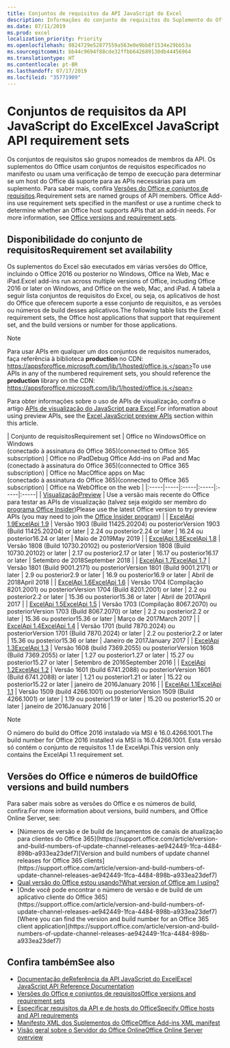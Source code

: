 ```yaml
---
title: Conjuntos de requisitos da API JavaScript do Excel
description: Informações do conjunto de requisitos do Suplemento do Office para Builds do Excel
ms.date: 07/11/2019
ms.prod: excel
localization_priority: Priority
ms.openlocfilehash: 0824729e52877559a563e0e9bb8f1534e29bb53a
ms.sourcegitcommit: bb44c9694f88cde32ffbb642689130db44456964
ms.translationtype: HT
ms.contentlocale: pt-BR
ms.lasthandoff: 07/17/2019
ms.locfileid: "35771909"
---
```

# <a name="excel-javascript-api-requirement-sets"></a><span data-ttu-id="10e04-103">Conjuntos de requisitos da API JavaScript do Excel</span><span class="sxs-lookup"><span data-stu-id="10e04-103">Excel JavaScript API requirement sets</span></span>

<span data-ttu-id="10e04-p101">Os conjuntos de requisitos são grupos nomeados de membros da API. Os suplementos do Office usam conjuntos de requisitos especificados no manifesto ou usam uma verificação de tempo de execução para determinar se um host do Office dá suporte para as APIs necessárias para um suplemento. Para saber mais, confira [Versões do Office e conjuntos de requisitos](/office/dev/add-ins/develop/office-versions-and-requirement-sets).</span><span class="sxs-lookup"><span data-stu-id="10e04-p101">Requirement sets are named groups of API members. Office Add-ins use requirement sets specified in the manifest or use a runtime check to determine whether an Office host supports APIs that an add-in needs. For more information, see [Office versions and requirement sets](/office/dev/add-ins/develop/office-versions-and-requirement-sets).</span></span>

## <a name="requirement-set-availability"></a><span data-ttu-id="10e04-107">Disponibilidade do conjunto de requisitos</span><span class="sxs-lookup"><span data-stu-id="10e04-107">Requirement set availability</span></span>

<span data-ttu-id="10e04-108">Os suplementos do Excel são executados em várias versões do Office, incluindo o Office 2016 ou posterior no Windows, Office na Web, Mac e iPad.</span><span class="sxs-lookup"><span data-stu-id="10e04-108">Excel add-ins run across multiple versions of Office, including Office 2016 or later on Windows, and Office on the web, Mac, and iPad.</span></span> <span data-ttu-id="10e04-109">A tabela a seguir lista conjuntos de requisitos do Excel, ou seja, os aplicativos de host do Office que oferecem suporte a esse conjunto de requisitos, e as versões ou números de build desses aplicativos.</span><span class="sxs-lookup"><span data-stu-id="10e04-109">The following table lists the Excel requirement sets, the Office host applications that support that requirement set, and the build versions or number for those applications.</span></span>

> [!NOTE]
> <span data-ttu-id="10e04-110">Para usar APIs em qualquer um dos conjuntos de requisitos numerados, faça referência à biblioteca **production** no CDN: https://appsforoffice.microsoft.com/lib/1/hosted/office.js.</span><span class="sxs-lookup"><span data-stu-id="10e04-110">To use APIs in any of the numbered requirement sets, you should reference the **production** library on the CDN: https://appsforoffice.microsoft.com/lib/1/hosted/office.js.</span></span>
>
> <span data-ttu-id="10e04-111">Para obter informações sobre o uso de APIs de visualização, confira o artigo [APIs de visualização do JavaScript para Excel](./excel-preview-apis.md).</span><span class="sxs-lookup"><span data-stu-id="10e04-111">For information about using preview APIs, see the [Excel JavaScript preview APIs](./excel-preview-apis.md) section within this article.</span></span>

|  <span data-ttu-id="10e04-112">Conjunto de requisitos</span><span class="sxs-lookup"><span data-stu-id="10e04-112">Requirement set</span></span>  |  <span data-ttu-id="10e04-113">Office no Windows</span><span class="sxs-lookup"><span data-stu-id="10e04-113">Office on Windows</span></span><br><span data-ttu-id="10e04-114">(conectado à assinatura do Office 365)</span><span class="sxs-lookup"><span data-stu-id="10e04-114">(connected to Office 365 subscription)</span></span>  |  <span data-ttu-id="10e04-115">Office no iPad</span><span class="sxs-lookup"><span data-stu-id="10e04-115">Debug Office Add-ins on iPad and Mac</span></span><br><span data-ttu-id="10e04-116">(conectado à assinatura do Office 365)</span><span class="sxs-lookup"><span data-stu-id="10e04-116">(connected to Office 365 subscription)</span></span>  |  <span data-ttu-id="10e04-117">Office no Mac</span><span class="sxs-lookup"><span data-stu-id="10e04-117">Office apps on Mac</span></span><br><span data-ttu-id="10e04-118">(conectado à assinatura do Office 365)</span><span class="sxs-lookup"><span data-stu-id="10e04-118">(connected to Office 365 subscription)</span></span>  | <span data-ttu-id="10e04-119">Office na Web</span><span class="sxs-lookup"><span data-stu-id="10e04-119">Office on the web</span></span> |
|:-----|-----|:-----|:-----|:-----|:-----|
| [<span data-ttu-id="10e04-120">Visualização</span><span class="sxs-lookup"><span data-stu-id="10e04-120">Preview</span></span>](./excel-preview-apis.md)  | <span data-ttu-id="10e04-121">Use a versão mais recente do Office para testar as APIs de visualização (talvez seja exigido ser membro do [programa Office Insider](https://products.office.com/office-insider))</span><span class="sxs-lookup"><span data-stu-id="10e04-121">Please use the latest Office version to try preview APIs (you may need to join the [Office Insider program](https://products.office.com/office-insider))</span></span> |
| [<span data-ttu-id="10e04-122">ExcelApi 1.9</span><span class="sxs-lookup"><span data-stu-id="10e04-122">ExcelApi 1.9</span></span>](./excel-api-1-9-requirement-set.md)  | <span data-ttu-id="10e04-123">Versão 1903 (Build 11425.20204) ou posterior</span><span class="sxs-lookup"><span data-stu-id="10e04-123">Version 1903 (Build 11425.20204) or later</span></span> | <span data-ttu-id="10e04-124">2.24 ou posterior</span><span class="sxs-lookup"><span data-stu-id="10e04-124">2.24 or later</span></span> | <span data-ttu-id="10e04-125">16.24 ou posterior</span><span class="sxs-lookup"><span data-stu-id="10e04-125">16.24 or later</span></span> | <span data-ttu-id="10e04-126">Maio de 2019</span><span class="sxs-lookup"><span data-stu-id="10e04-126">May 2019</span></span> |
| [<span data-ttu-id="10e04-127">ExcelApi 1.8</span><span class="sxs-lookup"><span data-stu-id="10e04-127">ExcelApi 1.8</span></span>](./excel-api-1-8-requirement-set.md)  | <span data-ttu-id="10e04-128">Versão 1808 (Build 10730.20102) ou posterior</span><span class="sxs-lookup"><span data-stu-id="10e04-128">Version 1808 (Build 10730.20102) or later</span></span> | <span data-ttu-id="10e04-129">2.17 ou posterior</span><span class="sxs-lookup"><span data-stu-id="10e04-129">2.17 or later</span></span> | <span data-ttu-id="10e04-130">16.17 ou posterior</span><span class="sxs-lookup"><span data-stu-id="10e04-130">16.17 or later</span></span> | <span data-ttu-id="10e04-131">Setembro de 2018</span><span class="sxs-lookup"><span data-stu-id="10e04-131">September 2018</span></span> |
| [<span data-ttu-id="10e04-132">ExcelApi 1.7</span><span class="sxs-lookup"><span data-stu-id="10e04-132">ExcelApi 1.7</span></span>](./excel-api-1-7-requirement-set.md)  | <span data-ttu-id="10e04-133">Versão 1801 (Build 9001.2171) ou posterior</span><span class="sxs-lookup"><span data-stu-id="10e04-133">Version 1801 (Build 9001.2171) or later</span></span>   | <span data-ttu-id="10e04-134">2.9 ou posterior</span><span class="sxs-lookup"><span data-stu-id="10e04-134">2.9 or later</span></span>  | <span data-ttu-id="10e04-135">16.9 ou posterior</span><span class="sxs-lookup"><span data-stu-id="10e04-135">16.9 or later</span></span>  | <span data-ttu-id="10e04-136">Abril de 2018</span><span class="sxs-lookup"><span data-stu-id="10e04-136">April 2018</span></span> |
| [<span data-ttu-id="10e04-137">ExcelApi 1.6</span><span class="sxs-lookup"><span data-stu-id="10e04-137">ExcelApi 1.6</span></span>](./excel-api-1-6-requirement-set.md)  | <span data-ttu-id="10e04-138">Versão 1704 (Compilação 8201.2001) ou posterior</span><span class="sxs-lookup"><span data-stu-id="10e04-138">Version 1704 (Build 8201.2001) or later</span></span>   | <span data-ttu-id="10e04-139">2.2 ou posterior</span><span class="sxs-lookup"><span data-stu-id="10e04-139">2.2 or later</span></span>  | <span data-ttu-id="10e04-140">15.36 ou posterior</span><span class="sxs-lookup"><span data-stu-id="10e04-140">15.36 or later</span></span> | <span data-ttu-id="10e04-141">Abril de 2017</span><span class="sxs-lookup"><span data-stu-id="10e04-141">April 2017</span></span> |
| [<span data-ttu-id="10e04-142">ExcelApi 1.5</span><span class="sxs-lookup"><span data-stu-id="10e04-142">ExcelApi 1.5</span></span>](./excel-api-1-5-requirement-set.md)  | <span data-ttu-id="10e04-143">Versão 1703 (Compilação 8067.2070) ou posterior</span><span class="sxs-lookup"><span data-stu-id="10e04-143">Version 1703 (Build 8067.2070) or later</span></span>   | <span data-ttu-id="10e04-144">2.2 ou posterior</span><span class="sxs-lookup"><span data-stu-id="10e04-144">2.2 or later</span></span>  | <span data-ttu-id="10e04-145">15.36 ou posterior</span><span class="sxs-lookup"><span data-stu-id="10e04-145">15.36 or later</span></span> | <span data-ttu-id="10e04-146">Março de 2017</span><span class="sxs-lookup"><span data-stu-id="10e04-146">March 2017</span></span> |
| [<span data-ttu-id="10e04-147">ExcelApi 1.4</span><span class="sxs-lookup"><span data-stu-id="10e04-147">ExcelApi 1.4</span></span>](./excel-api-1-4-requirement-set.md)  | <span data-ttu-id="10e04-148">Versão 1701 (build 7870.2024) ou posterior</span><span class="sxs-lookup"><span data-stu-id="10e04-148">Version 1701 (Build 7870.2024) or later</span></span>   | <span data-ttu-id="10e04-149">2.2 ou posterior</span><span class="sxs-lookup"><span data-stu-id="10e04-149">2.2 or later</span></span>  | <span data-ttu-id="10e04-150">15.36 ou posterior</span><span class="sxs-lookup"><span data-stu-id="10e04-150">15.36 or later</span></span> | <span data-ttu-id="10e04-151">Janeiro de 2017</span><span class="sxs-lookup"><span data-stu-id="10e04-151">January 2017</span></span> |
| [<span data-ttu-id="10e04-152">ExcelApi 1.3</span><span class="sxs-lookup"><span data-stu-id="10e04-152">ExcelApi 1.3</span></span>](./excel-api-1-3-requirement-set.md)  | <span data-ttu-id="10e04-153">Versão 1608 (build 7369.2055) ou posterior</span><span class="sxs-lookup"><span data-stu-id="10e04-153">Version 1608 (Build 7369.2055) or later</span></span>   | <span data-ttu-id="10e04-154">1.27 ou posterior</span><span class="sxs-lookup"><span data-stu-id="10e04-154">1.27 or later</span></span> | <span data-ttu-id="10e04-155">15.27 ou posterior</span><span class="sxs-lookup"><span data-stu-id="10e04-155">15.27 or later</span></span> | <span data-ttu-id="10e04-156">Setembro de 2016</span><span class="sxs-lookup"><span data-stu-id="10e04-156">September 2016</span></span> |
| [<span data-ttu-id="10e04-157">ExcelApi 1.2</span><span class="sxs-lookup"><span data-stu-id="10e04-157">ExcelApi 1.2</span></span>](./excel-api-1-2-requirement-set.md)  | <span data-ttu-id="10e04-158">Versão 1601 (build 6741.2088) ou posterior</span><span class="sxs-lookup"><span data-stu-id="10e04-158">Version 1601 (Build 6741.2088) or later</span></span>   | <span data-ttu-id="10e04-159">1.21 ou posterior</span><span class="sxs-lookup"><span data-stu-id="10e04-159">1.21 or later</span></span> | <span data-ttu-id="10e04-160">15.22 ou posterior</span><span class="sxs-lookup"><span data-stu-id="10e04-160">15.22 or later</span></span> | <span data-ttu-id="10e04-161">janeiro de 2016</span><span class="sxs-lookup"><span data-stu-id="10e04-161">January 2016</span></span> |
| [<span data-ttu-id="10e04-162">ExcelApi 1.1</span><span class="sxs-lookup"><span data-stu-id="10e04-162">ExcelApi 1.1</span></span>](./excel-api-1-1-requirement-set.md)  | <span data-ttu-id="10e04-163">Versão 1509 (build 4266.1001) ou posterior</span><span class="sxs-lookup"><span data-stu-id="10e04-163">Version 1509 (Build 4266.1001) or later</span></span>   | <span data-ttu-id="10e04-164">1.19 ou posterior</span><span class="sxs-lookup"><span data-stu-id="10e04-164">1.19 or later</span></span> | <span data-ttu-id="10e04-165">15.20 ou posterior</span><span class="sxs-lookup"><span data-stu-id="10e04-165">15.20 or later</span></span> | <span data-ttu-id="10e04-166">janeiro de 2016</span><span class="sxs-lookup"><span data-stu-id="10e04-166">January 2016</span></span> |

> [!NOTE]
> <span data-ttu-id="10e04-167">O número do build do Office 2016 instalado via MSI é 16.0.4266.1001.</span><span class="sxs-lookup"><span data-stu-id="10e04-167">The build number for Office 2016 installed via MSI is 16.0.4266.1001.</span></span> <span data-ttu-id="10e04-168">Esta versão só contém o conjunto de requisitos 1.1 de ExcelApi.</span><span class="sxs-lookup"><span data-stu-id="10e04-168">This version only contains the ExcelApi 1.1 requirement set.</span></span>

## <a name="office-versions-and-build-numbers"></a><span data-ttu-id="10e04-169">Versões do Office e números de build</span><span class="sxs-lookup"><span data-stu-id="10e04-169">Office versions and build numbers</span></span>

<span data-ttu-id="10e04-170">Para saber mais sobre as versões do Office e os números de build, confira:</span><span class="sxs-lookup"><span data-stu-id="10e04-170">For more information about versions, build numbers, and Office Online Server, see:</span></span>

- <span data-ttu-id="10e04-171">
  [Números de versão e de build de lançamentos de canais de atualização para clientes do Office 365](https://support.office.com/article/version-and-build-numbers-of-update-channel-releases-ae942449-1fca-4484-898b-a933ea23def7)</span><span class="sxs-lookup"><span data-stu-id="10e04-171">[Version and build numbers of update channel releases for Office 365 clients](https://support.office.com/article/version-and-build-numbers-of-update-channel-releases-ae942449-1fca-4484-898b-a933ea23def7)</span></span>
- [<span data-ttu-id="10e04-172">Qual versão do Office estou usando?</span><span class="sxs-lookup"><span data-stu-id="10e04-172">What version of Office am I using?</span></span>](https://support.office.com/article/What-version-of-Office-am-I-using-932788b8-a3ce-44bf-bb09-e334518b8b19)
- <span data-ttu-id="10e04-173">
  [Onde você pode encontrar o número de versão e de build de um aplicativo cliente do Office 365](https://support.office.com/article/version-and-build-numbers-of-update-channel-releases-ae942449-1fca-4484-898b-a933ea23def7)</span><span class="sxs-lookup"><span data-stu-id="10e04-173">[Where you can find the version and build number for an Office 365 client application](https://support.office.com/article/version-and-build-numbers-of-update-channel-releases-ae942449-1fca-4484-898b-a933ea23def7)</span></span>

## <a name="see-also"></a><span data-ttu-id="10e04-174">Confira também</span><span class="sxs-lookup"><span data-stu-id="10e04-174">See also</span></span>

- [<span data-ttu-id="10e04-175">Documentação deReferência da API JavaScript do Excel</span><span class="sxs-lookup"><span data-stu-id="10e04-175">Excel JavaScript API Reference Documentation</span></span>](/javascript/api/excel)
- [<span data-ttu-id="10e04-176">Versões do Office e conjuntos de requisitos</span><span class="sxs-lookup"><span data-stu-id="10e04-176">Office versions and requirement sets</span></span>](/office/dev/add-ins/develop/office-versions-and-requirement-sets)
- [<span data-ttu-id="10e04-177">Especificar requisitos da API e de hosts do Office</span><span class="sxs-lookup"><span data-stu-id="10e04-177">Specify Office hosts and API requirements</span></span>](/office/dev/add-ins/develop/specify-office-hosts-and-api-requirements)
- [<span data-ttu-id="10e04-178">Manifesto XML dos Suplementos do Office</span><span class="sxs-lookup"><span data-stu-id="10e04-178">Office Add-ins XML manifest</span></span>](/office/dev/add-ins/develop/add-in-manifests)
- [<span data-ttu-id="10e04-179">Visão geral sobre o Servidor do Office Online</span><span class="sxs-lookup"><span data-stu-id="10e04-179">Office Online Server overview</span></span>](/officeonlineserver/office-online-server-overview)
